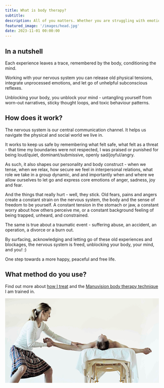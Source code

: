```yaml
---
title: What is body therapy?
subtitle: 
description: All of you matters. Whether you are struggling with emotional knots, negative thought loops, or chronic physical conditions, body therapy takes you seriously as a whole human being.
featured_image: '/images/head.jpg'
date: 2023-11-01 00:00:00
---
```


## In a nutshell

Each experience leaves a trace, remembered by the body, conditioning the mind.

Working with your nervous system you can release old physical tensions, integrate unprocessed emotions, and let go of unhelpful subconscious reflexes.

Unblocking your body, you unblock your mind - untangling yourself from worn-out narratives, sticky thought loops, and toxic behaviour patterns.

## How does it work?

The nervous system is our central communication channel.
It helps us navigate the physical and social world we live in.

It works to keep us safe by remembering what felt safe, what felt as a threat - that time my boundaries were not respected, I was praised or punished for being loud/quiet, dominant/submissive, openly sad/joyful/angry.

As such, it also shapes our personality and body construct - when we tense, when we relax, how secure we feel in interpersonal relations, what role we take in a group dynamic, and and importantly when and where we allow ourselves to let go and express core emotions of anger, sadness, joy and fear. 

And the things that really hurt - well, they stick.
Old fears, pains and angers create a constant strain on the nervous system, the body and the sense of freedom to be yourself.
A constant tension in the stomach or jaw, a constant worry about how others perceive me, or a constant background feeling of being trapped, unheard, and constrained.

The same is true about a traumatic event - suffering abuse, an accident, an operation, a divorce or a burn out.

By surfacing, acknowledging and letting go of these old experiences and blockages, the nervous system is freed, unblocking your body, your mind, and you! :) 

One step towards a more happy, peaceful and free life. 

## What method do you use?

Find out more about [how I treat](/treatments) and the [Manuvision body therapy technique](/about) I am trained in.

<div class="gallery" data-columns="1">
	<img src="/images/mv-treatment.jpg">
</div>